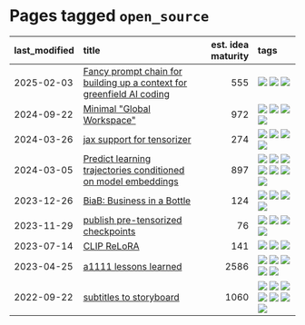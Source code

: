 # Pages tagged `open_source`

|last_modified|title|est. idea maturity|tags
|:---|:---|---:|:---|
|2025-02-03|[Fancy prompt chain for building up a context for greenfield AI coding](../ai_coder_prompt_sequence.md)|555|[![](https://img.shields.io/badge/tag-llm-683f3)](../tags/llm.md) [![](https://img.shields.io/badge/tag-open_source-936135)](../tags/open_source.md) [![](https://img.shields.io/badge/tag-prompting-b08442)](../tags/prompting.md)|
|2024-09-22|[Minimal "Global Workspace"](../pubsub_for_gwt.md)|972|[![](https://img.shields.io/badge/tag-agentic-db71cb)](../tags/agentic.md) [![](https://img.shields.io/badge/tag-experimental-4072a1)](../tags/experimental.md) [![](https://img.shields.io/badge/tag-open_source-936135)](../tags/open_source.md) [![](https://img.shields.io/badge/tag-philosophy-0e5ec)](../tags/philosophy.md)|
|2024-03-26|[jax support for tensorizer](../tensorizer-jax.md)|274|[![](https://img.shields.io/badge/tag-coreweave-957448)](../tags/coreweave.md) [![](https://img.shields.io/badge/tag-open_source-936135)](../tags/open_source.md) [![](https://img.shields.io/badge/tag-public_good-96f12e)](../tags/public_good.md) [![](https://img.shields.io/badge/tag-tooling-e6ab9)](../tags/tooling.md)|
|2024-03-05|[Predict learning trajectories conditioned on model embeddings](../learning_traj_cond_pred.md)|897|[![](https://img.shields.io/badge/tag-code_gen-dce8fa)](../tags/code_gen.md) [![](https://img.shields.io/badge/tag-contrastive_learning-82f36e)](../tags/contrastive_learning.md) [![](https://img.shields.io/badge/tag-experimental-4072a1)](../tags/experimental.md) [![](https://img.shields.io/badge/tag-llm-683f3)](../tags/llm.md) [![](https://img.shields.io/badge/tag-open_ai-ac8815)](../tags/open_ai.md) [![](https://img.shields.io/badge/tag-open_source-936135)](../tags/open_source.md) [![](https://img.shields.io/badge/tag-public_good-96f12e)](../tags/public_good.md)|
|2023-12-26|[BiaB: Business in a Bottle](../business-in-a-bottle.md)|124|[![](https://img.shields.io/badge/tag-coreweave-957448)](../tags/coreweave.md) [![](https://img.shields.io/badge/tag-open_source-936135)](../tags/open_source.md) [![](https://img.shields.io/badge/tag-public_good-96f12e)](../tags/public_good.md) [![](https://img.shields.io/badge/tag-tooling-e6ab9)](../tags/tooling.md)|
|2023-11-29|[publish pre-tensorized checkpoints](../huggingface_tensorized.md)|76|[![](https://img.shields.io/badge/tag-coreweave-957448)](../tags/coreweave.md) [![](https://img.shields.io/badge/tag-open_source-936135)](../tags/open_source.md) [![](https://img.shields.io/badge/tag-public_good-96f12e)](../tags/public_good.md) [![](https://img.shields.io/badge/tag-tensorizor-161a53)](../tags/tensorizor.md)|
|2023-07-14|[CLIP ReLoRA](../clip_relora.md)|141|[![](https://img.shields.io/badge/tag-experimental-4072a1)](../tags/experimental.md) [![](https://img.shields.io/badge/tag-open_source-936135)](../tags/open_source.md) [![](https://img.shields.io/badge/tag-publication-d548d8)](../tags/publication.md)|
|2023-04-25|[a1111 lessons learned](../a1111_lessons_learned.md)|2586|[![](https://img.shields.io/badge/tag-experimental-4072a1)](../tags/experimental.md) [![](https://img.shields.io/badge/tag-open_source-936135)](../tags/open_source.md) [![](https://img.shields.io/badge/tag-stability-97a75e)](../tags/stability.md) [![](https://img.shields.io/badge/tag-tooling-e6ab9)](../tags/tooling.md) [![](https://img.shields.io/badge/tag-ux-297b32)](../tags/ux.md)|
|2022-09-22|[subtitles to storyboard](../subtitles-to-storyboard.md)|1060|[![](https://img.shields.io/badge/tag-accessibility-3f3dc3)](../tags/accessibility.md) [![](https://img.shields.io/badge/tag-animation-e839f4)](../tags/animation.md) [![](https://img.shields.io/badge/tag-completed-50c04b)](../tags/completed.md) [![](https://img.shields.io/badge/tag-open_source-936135)](../tags/open_source.md) [![](https://img.shields.io/badge/tag-prompting-b08442)](../tags/prompting.md) [![](https://img.shields.io/badge/tag-tooling-e6ab9)](../tags/tooling.md) [![](https://img.shields.io/badge/tag-wip-abf295)](../tags/wip.md)|